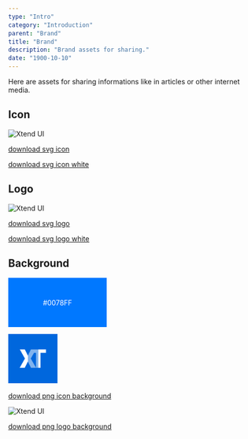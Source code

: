 ```yaml
---
type: "Intro"
category: "Introduction"
parent: "Brand"
title: "Brand"
description: "Brand assets for sharing."
date: "1900-10-10"
---
```


Here are assets for sharing informations like in articles or other internet media.

## Icon

<p></p>

<p>
  <img src="https://raw.githubusercontent.com/xtendui/xtendui/beta/static/logo-icon.svg" loading="eager" alt="Xtend UI" width="50">
</p>

[download svg icon](https://raw.githubusercontent.com/xtendui/xtendui/beta/static/logo-icon.svg)

[download svg icon white](https://raw.githubusercontent.com/xtendui/xtendui/beta/static/logo-icon-white.svg)

## Logo

<p></p>

<p>
  <img src="https://raw.githubusercontent.com/xtendui/xtendui/beta/static/logo.svg" loading="eager" alt="Xtend UI" width="100">
</p>

[download svg logo](https://raw.githubusercontent.com/xtendui/xtendui/beta/static/logo.svg)

[download svg logo white](https://raw.githubusercontent.com/xtendui/xtendui/beta/static/logo-white.svg)

## Background

<div style="width: 200px; height: 100px; display: flex; align-items: center; justify-content: center; background: #0078FF; color: white;">
  #0078FF
</div>

<p></p>

<p>
  <img src="https://raw.githubusercontent.com/xtendui/xtendui/beta/static/apple-touch-icon.png" loading="eager" alt="Xtend UI" width="100">
</p>

[download png icon background](https://raw.githubusercontent.com/xtendui/xtendui/beta/static/apple-touch-icon.png)

<p></p>

<p>
  <img src="https://raw.githubusercontent.com/xtendui/xtendui/beta/static/social-v1.png" loading="eager" alt="Xtend UI" width="200">
</p>

[download png logo background](https://raw.githubusercontent.com/xtendui/xtendui/beta/static/social-v1.png)
